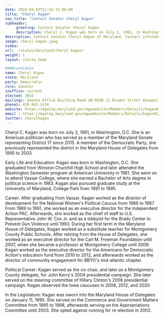 ```yaml
---
date: 2024-04-03T11:54:12-05:00
title: "Cheryl Kagan"
seo_title: "contact Senator Cheryl Kagan"
subheader:
     greeting: Contact Senator Cheryl Kagan
     description: Cheryl C. Kagan was born on July 2, 1961, in Washington, D.C. She is an American politician who has served as a member of the Maryland Senate representing District 17 since 2015.
description: Contact Senator Cheryl Kagan of Maryland. Contact information for Cheryl Kagan includes email address, phone number, and mailing address.
image: cheryl-kagan.jpeg
video:
url:  /states/maryland/cheryl-kagan/
weight: 1
layout: course_home

####candidate
name: Cheryl Kagan
state: Maryland
party: Democratic
role: Senator
inoffice: current
elected: 2015
mailing1: Senate Office Building Room 2W MSOB 11 Bladen Street Annapolis, MD 21401
phone1: 410-841-3134
website: https://mgaleg.maryland.gov/mgawebsite/Members/Details/kagan01/
email : https://mgaleg.maryland.gov/mgawebsite/Members/Details/kagan01/
twitter: cherylkagan
---
```


Cheryl C. Kagan was born on July 2, 1961, in Washington, D.C. She is an American politician who has served as a member of the Maryland Senate representing District 17 since 2015. A member of the Democratic Party, she previously represented the district in the Maryland House of Delegates from 1995 to 2003.

Early Life and Education:
Kagan was born in Washington, D.C. She graduated from Winston Churchill High School and later attended the Washington Semester program at American University in 1981. She went on to attend Vassar College, where she earned a Bachelor of Arts degree in political science in 1983. Kagan also pursued graduate study at the University of Maryland, College Park from 1991 to 1995.

Career:
After graduating from Vassar, Kagan worked as the director of development for the National Women's Political Caucus from 1986 to 1987. From 1989 to 1991, she worked as an executive director for the Independent Action PAC. Afterwards, she worked as the chief of staff to U.S. Representative John W. Cox Jr. and as a lobbyist for the Brady Center to Prevent Gun Violence until 1993. During her first term in the Maryland House of Delegates, Kagan worked as a substitute teacher for Montgomery County Public Schools. After retiring from the House of Delegates, she worked as an executive director for the Carl M. Freeman Foundation until 2007, when she became a professor at Montgomery College until 2009. Kagan worked as the executive director for the Americans for Democratic Action's education fund from 2010 to 2012, and afterwards worked as the director of community engagement for BBYO's mid-atlantic chapter.

Political Career:
Kagan served as the co-chair, and later as a Montgomery County delegate, for John Kerry's 2004 presidential campaign. She later served on the steering committee of Hillary Clinton's 2008 presidential campaign. Kagan observed the Iowa caucuses in 2008, 2012, and 2020.

In the Legislature:
Kagan was sworn into the Maryland House of Delegates on January 11, 1995. She served on the Commerce and Government Matters Committee from 1995 to 1998, afterwards serving on the Appropriations Committee until 2003. She opted against running for re-election in 2002.
